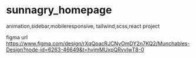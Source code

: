 # sunnagry_homepage
animation,sidebar,mobileresponsive, tailwind,scss,react project

figma url
https://www.figma.com/design/rXqQpacRJCNyOmDY2n7KQ2/Munchables-Design?node-id=6263-46649&t=hvjmMUxpQRvvIwT8-0
